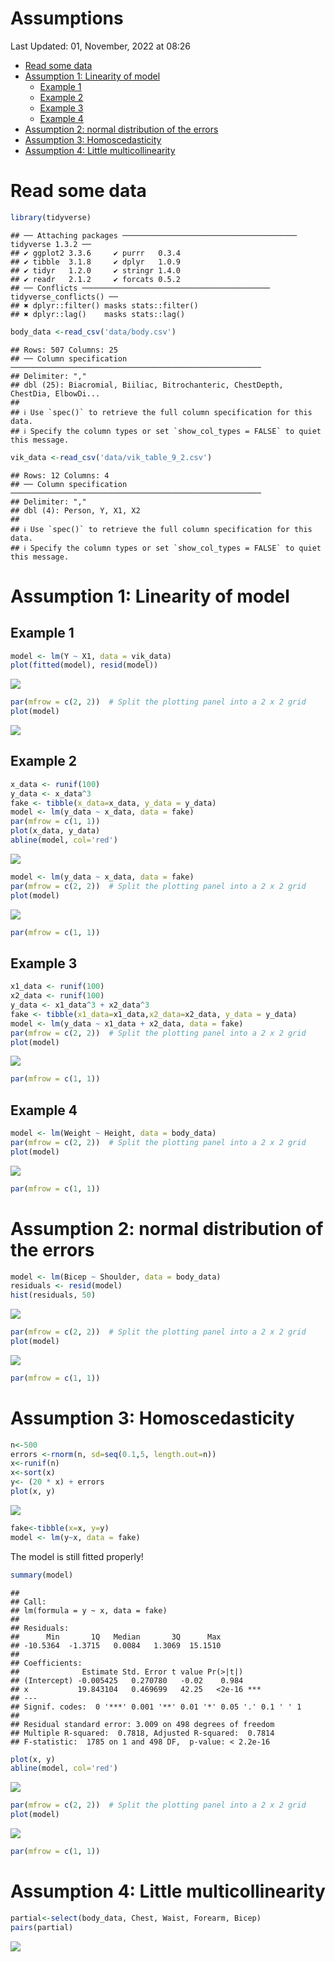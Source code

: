 Assumptions
================
Last Updated: 01, November, 2022 at 08:26

-   <a href="#read-some-data" id="toc-read-some-data">Read some data</a>
-   <a href="#assumption-1-linearity-of-model"
    id="toc-assumption-1-linearity-of-model">Assumption 1: Linearity of
    model</a>
    -   <a href="#example-1" id="toc-example-1">Example 1</a>
    -   <a href="#example-2" id="toc-example-2">Example 2</a>
    -   <a href="#example-3" id="toc-example-3">Example 3</a>
    -   <a href="#example-4" id="toc-example-4">Example 4</a>
-   <a href="#assumption-2-normal-distribution-of-the-errors"
    id="toc-assumption-2-normal-distribution-of-the-errors">Assumption 2:
    normal distribution of the errors</a>
-   <a href="#assumption-3-homoscedasticity"
    id="toc-assumption-3-homoscedasticity">Assumption 3:
    Homoscedasticity</a>
-   <a href="#assumption-4-little-multicollinearity"
    id="toc-assumption-4-little-multicollinearity">Assumption 4: Little
    multicollinearity</a>

# Read some data

``` r
library(tidyverse)
```

    ## ── Attaching packages ─────────────────────────────────────── tidyverse 1.3.2 ──
    ## ✔ ggplot2 3.3.6     ✔ purrr   0.3.4
    ## ✔ tibble  3.1.8     ✔ dplyr   1.0.9
    ## ✔ tidyr   1.2.0     ✔ stringr 1.4.0
    ## ✔ readr   2.1.2     ✔ forcats 0.5.2
    ## ── Conflicts ────────────────────────────────────────── tidyverse_conflicts() ──
    ## ✖ dplyr::filter() masks stats::filter()
    ## ✖ dplyr::lag()    masks stats::lag()

``` r
body_data <-read_csv('data/body.csv')
```

    ## Rows: 507 Columns: 25
    ## ── Column specification ────────────────────────────────────────────────────────
    ## Delimiter: ","
    ## dbl (25): Biacromial, Biiliac, Bitrochanteric, ChestDepth, ChestDia, ElbowDi...
    ## 
    ## ℹ Use `spec()` to retrieve the full column specification for this data.
    ## ℹ Specify the column types or set `show_col_types = FALSE` to quiet this message.

``` r
vik_data <-read_csv('data/vik_table_9_2.csv')
```

    ## Rows: 12 Columns: 4
    ## ── Column specification ────────────────────────────────────────────────────────
    ## Delimiter: ","
    ## dbl (4): Person, Y, X1, X2
    ## 
    ## ℹ Use `spec()` to retrieve the full column specification for this data.
    ## ℹ Specify the column types or set `show_col_types = FALSE` to quiet this message.

# Assumption 1: Linearity of model

## Example 1

``` r
model <- lm(Y ~ X1, data = vik_data)
plot(fitted(model), resid(model))
```

![](Assumptions_files/figure-gfm/unnamed-chunk-2-1.png)<!-- -->

``` r
par(mfrow = c(2, 2))  # Split the plotting panel into a 2 x 2 grid
plot(model)
```

![](Assumptions_files/figure-gfm/unnamed-chunk-3-1.png)<!-- -->

## Example 2

``` r
x_data <- runif(100)
y_data <- x_data^3
fake <- tibble(x_data=x_data, y_data = y_data)
model <- lm(y_data ~ x_data, data = fake)
par(mfrow = c(1, 1)) 
plot(x_data, y_data)
abline(model, col='red')
```

![](Assumptions_files/figure-gfm/unnamed-chunk-4-1.png)<!-- -->

``` r
model <- lm(y_data ~ x_data, data = fake)
par(mfrow = c(2, 2))  # Split the plotting panel into a 2 x 2 grid
plot(model)
```

![](Assumptions_files/figure-gfm/unnamed-chunk-5-1.png)<!-- -->

``` r
par(mfrow = c(1, 1)) 
```

## Example 3

``` r
x1_data <- runif(100)
x2_data <- runif(100)
y_data <- x1_data^3 + x2_data^3
fake <- tibble(x1_data=x1_data,x2_data=x2_data, y_data = y_data)
model <- lm(y_data ~ x1_data + x2_data, data = fake)
par(mfrow = c(2, 2))  # Split the plotting panel into a 2 x 2 grid
plot(model)
```

![](Assumptions_files/figure-gfm/unnamed-chunk-6-1.png)<!-- -->

``` r
par(mfrow = c(1, 1))
```

## Example 4

``` r
model <- lm(Weight ~ Height, data = body_data)
par(mfrow = c(2, 2))  # Split the plotting panel into a 2 x 2 grid
plot(model)
```

![](Assumptions_files/figure-gfm/unnamed-chunk-7-1.png)<!-- -->

``` r
par(mfrow = c(1, 1)) 
```

# Assumption 2: normal distribution of the errors

``` r
model <- lm(Bicep ~ Shoulder, data = body_data)
residuals <- resid(model)
hist(residuals, 50)
```

![](Assumptions_files/figure-gfm/unnamed-chunk-8-1.png)<!-- -->

``` r
par(mfrow = c(2, 2))  # Split the plotting panel into a 2 x 2 grid
plot(model)
```

![](Assumptions_files/figure-gfm/unnamed-chunk-9-1.png)<!-- -->

``` r
par(mfrow = c(1, 1)) 
```

# Assumption 3: Homoscedasticity

``` r
n<-500
errors <-rnorm(n, sd=seq(0.1,5, length.out=n))
x<-runif(n)
x<-sort(x)
y<- (20 * x) + errors
plot(x, y)
```

![](Assumptions_files/figure-gfm/unnamed-chunk-10-1.png)<!-- -->

``` r
fake<-tibble(x=x, y=y)
model <- lm(y~x, data = fake) 
```

The model is still fitted properly!

``` r
summary(model)
```

    ## 
    ## Call:
    ## lm(formula = y ~ x, data = fake)
    ## 
    ## Residuals:
    ##      Min       1Q   Median       3Q      Max 
    ## -10.5364  -1.3715   0.0084   1.3069  15.1510 
    ## 
    ## Coefficients:
    ##              Estimate Std. Error t value Pr(>|t|)    
    ## (Intercept) -0.005425   0.270780   -0.02    0.984    
    ## x           19.843104   0.469699   42.25   <2e-16 ***
    ## ---
    ## Signif. codes:  0 '***' 0.001 '**' 0.01 '*' 0.05 '.' 0.1 ' ' 1
    ## 
    ## Residual standard error: 3.009 on 498 degrees of freedom
    ## Multiple R-squared:  0.7818, Adjusted R-squared:  0.7814 
    ## F-statistic:  1785 on 1 and 498 DF,  p-value: < 2.2e-16

``` r
plot(x, y)
abline(model, col='red')
```

![](Assumptions_files/figure-gfm/unnamed-chunk-11-1.png)<!-- -->

``` r
par(mfrow = c(2, 2))  # Split the plotting panel into a 2 x 2 grid
plot(model)
```

![](Assumptions_files/figure-gfm/unnamed-chunk-12-1.png)<!-- -->

``` r
par(mfrow = c(1, 1)) 
```

# Assumption 4: Little multicollinearity

``` r
partial<-select(body_data, Chest, Waist, Forearm, Bicep)
pairs(partial)
```

![](Assumptions_files/figure-gfm/unnamed-chunk-13-1.png)<!-- -->

